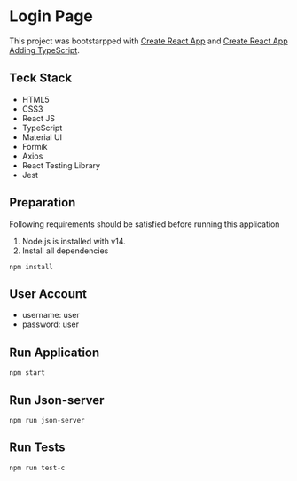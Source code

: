 # Login Page
This project was bootstarpped with 
[Create React App](https://github.com/facebook/create-react-app) and
[Create React App Adding TypeScript](https://create-react-app.dev/docs/adding-typescript/).

## Teck Stack
- HTML5
- CSS3
- React JS
- TypeScript
- Material UI
- Formik
- Axios
- React Testing Library
- Jest

## Preparation
Following requirements should be satisfied before running this application
1. Node.js is installed with v14.
2. Install all dependencies
```
npm install
```

## User Account
- username: user
- password: user

## Run Application
```
npm start
```

## Run Json-server
```
npm run json-server
```

## Run Tests
```
npm run test-c
```